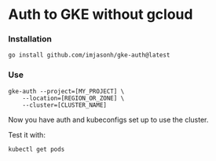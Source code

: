 # Auth to GKE without gcloud

### Installation

```
go install github.com/imjasonh/gke-auth@latest
```

### Use

```
gke-auth --project=[MY_PROJECT] \
    --location=[REGION_OR_ZONE] \
    --cluster=[CLUSTER_NAME]
```

Now you have auth and kubeconfigs set up to use the cluster.

Test it with:

```
kubectl get pods
```
